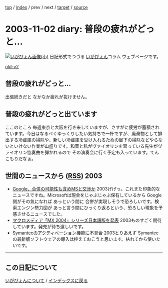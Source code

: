 [top](https://igapyon.github.io/diary/) 
 / [index](https://igapyon.github.io/diary/2003/index.html) 
 / prev 
 / next 
 / [target](https://igapyon.github.io/diary/2003/ig031102.html) 
 / [source](https://github.com/igapyon/diary/blob/gh-pages/2003/ig031102.html.src.md) 

2003-11-02 diary: 普段の疲れがどっと…
=====================================================================================================
[![いがぴょん画像(小)](https://igapyon.github.io/diary/images/iga200306s.jpg "いがぴょん")](https://igapyon.github.io/diary/memo/memoigapyon.html) 日記形式でつづる [いがぴょん](https://igapyon.github.io/diary/memo/memoigapyon.html)コラム ウェブページです。

[old-v2](ig031102-orig.html)

## 普段の疲れがどっと…

出張続きだと なかなか疲れが抜けません。


## 普段の疲れがどっと出ています

ここのところ 毎週東京と大阪を行き来していますが、さすがに疲労が蓄積されています。今日はなるべくゆっくりしたい気持ちで一杯ですが、廃棄物として排出する冷蔵庫の掃除や、新しい冷蔵庫を受け入れるための廊下の掃除などやらないといけない作業が山盛りです。和音と私がヴァイオリンを習っている先生がヴァイオリン協奏曲を弾かれるので その演奏会に行く予定も入っています。てんこもりだなぁ。

## 世間のニュースから ([RSS](ig031102-news.xml)) 2003

* [Google、合併の可能性も含めMSと交渉か](http://www.zdnet.co.jp/news/0311/01/nebt_12.html)  2003げげっ。これまた印象的なニュースですね。Microsoftは現金をじゃぶじゃぶ保有しているから Google側がその気になれば あっという間に 合併が実現しそうで恐ろしいです。検索エンジン勢力図が あっと言う間にひっくり返るという、恐ろしい現象を予感させるニュースでした。
* [マクロメディア「MX 2004」シリーズ日本語版を発表](http://www.zdnet.co.jp/news/0310/30/njbt_03.html)  2003ものすごく期待しています。発売が待ち遠しいです。
* [Symantecのアクティベーション機能に不具合](http://www.zdnet.co.jp/news/0310/31/nebt_20.html)  2003とりあえず Symantecの最新版ソフトウェアの導入は控えておこうと思います。枯れてから使いたいです。


----------------------------------------------------------------------------------------------------

## この日記について
[いがぴょんについて](https://igapyon.github.io/diary/memo/memoigapyon.html) / [インデックスに戻る](https://igapyon.github.io/diary/idxall.html)
